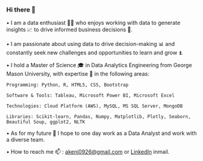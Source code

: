 ### Hi there 👋

•	I am a data enthusiast 👨‍💻 who enjoys working with data to generate insights 📈 to drive informed business decisions 💼. 

•	I am passionate about using data to drive decision-making 📊 and constantly seek new challenges and opportunities to learn and grow ⏫. 

•	I hold a Master of Science 🎓 in Data Analytics Engineering from George Mason University, with expertise 💪 in the following areas:

    Programming: Python, R, HTML5, CSS, Bootstrap
   
    Software & Tools: Tableau, Microsoft Power BI, Microsoft Excel
    
    Technologies: Cloud Platform (AWS), MySQL, MS SQL Server, MongoDB
    
    Libraries: Scikit-learn, Pandas, Numpy, Matplotlib, Plotly, Seaborn, Beautiful Soup, ggplot2, NLTK

•	As for my future 🔭 I hope to one day work as a Data Analyst and work with a diverse team.

•  How to reach me 📫 : akeni0926@gmail.com or [LinkedIn](https://www.linkedin.com/in/adityaakeni/) inmail.


<!--
**akeni1999/akeni1999** is a ✨ _special_ ✨ repository because its `README.md` (this file) appears on your GitHub profile.

Here are some ideas to get you started:

- 🔭 I’m currently working on ...
- 🌱 I’m currently learning ...
- 👯 I’m looking to collaborate on ...
- 🤔 I’m looking for help with ...
- 💬 Ask me about ...
- 📫 How to reach me: ...
- 😄 Pronouns: ...
- ⚡ Fun fact: ...
-->
